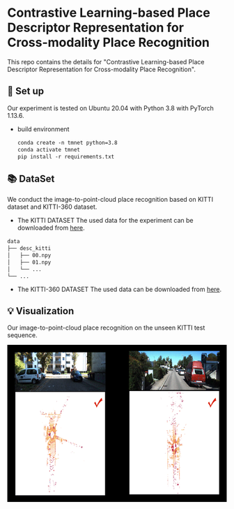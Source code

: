 #  Contrastive Learning-based Place Descriptor Representation for Cross-modality Place Recognition

This repo contains the details for "Contrastive Learning-based Place Descriptor Representation for Cross-modality Place Recognition".

## 🔑 Set up 
Our experiment is tested on Ubuntu 20.04 with Python 3.8 with PyTorch 1.13.6.
- build environment
  ```
  conda create -n tmnet python=3.8
  conda activate tmnet
  pip install -r requirements.txt
  ```

## 📚 DataSet
We conduct the image-to-point-cloud place recognition based on KITTI dataset and KITTI-360 dataset.

- The KITTI DATASET
The used data for the experiment can be downloaded from [here](https://www.cvlibs.net/datasets/kitti/index.php).
```
data  
├── desc_kitti  
│   ├── 00.npy  
│   ├── 01.npy  
│   └── ...  
└── ...  
```

- The KITTI-360 DATASET
The used data can be downloaded from [here](https://www.cvlibs.net/datasets/kitti-360/index.php).


## 💡  Visualization
Our image-to-point-cloud place recognition on the unseen KITTI test sequence.

<div>
<img src="https://github.com/emilyemliyM/TMNet/blob/main/img/kitti08_demo2.gif" alt="描述文本" width="720" height="360">
</div>



